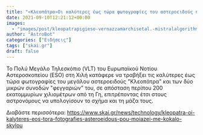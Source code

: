 ```yaml
---
title: "«Κλεοπάτρα»Οι καλύτερες έως τώρα φωτογραφίες του αστεροειδούς που μοιάζει με κόκαλο σκύλου"
date: 2021-09-10T12:21:12+00:00
images:
  - "images/post/kleopatrapigieso-vernazzamarchisetal.-mistralalgorithmonera-cnrs.jpg"
author: "AstroBot"
categories: ["Ειδήσεις"]
tags: ["skai.gr"]
draft: false
---
```


Το Πολύ Μεγάλο Τηλεσκόπιο (VLT) του Ευρωπαϊκού Νοτίου Αστεροσκοπείου (ESO) στη Χιλή κατάφερε να τραβήξει τις καλύτερες έως τώρα φωτογραφίες του μεγάλου αστεροειδούς "Κλεοπάτρα" και των δύο μικρών συνοδών "φεγγαριών" του, σε απόσταση περίπου 200 εκατομμυρίων χιλιομέτρων από τη Γη, επιτρέποντας έτσι στους αστρονόμους να υπολογίσουν το σχήμα και τη μάζα τους.

Διαβάστε περισσότερα: https://www.skai.gr/news/technology/kleopatra-oi-kalyteres-eos-tora-fotografies-asteroeidous-pou-moiazei-me-kokalo-skylou
